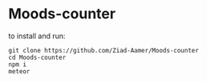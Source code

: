 # Moods-counter

to install and run:

```
git clone https://github.com/Ziad-Aamer/Moods-counter
cd Moods-counter
npm i 
meteor
```
